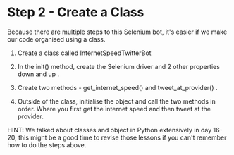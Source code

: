 # Step 2 - Create a Class

Because there are multiple steps to this Selenium bot, it's easier if we make
our code organised using a class.

1. Create a class called InternetSpeedTwitterBot

2. In the init() method, create the Selenium driver and 2 other properties down
   and up .

3. Create two methods - get_internet_speed() and tweet_at_provider() .

4. Outside of the class, initialise the object and call the two methods in
   order. Where you first get the internet speed and then tweet at the provider.

HINT: We talked about classes and object in Python extensively in day 16-20,
this might be a good time to revise those lessons if you can't remember how to
do the steps above.
